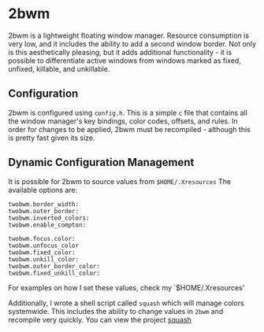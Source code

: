 # 2bwm

2bwm is a lightweight floating window manager. 
Resource consumption is very low, and it includes the ability to
add a second window border. Not only is this aesthetically pleasing, 
but it adds additional functionality - it is possible to
differentiate active windows from windows marked as fixed, unfixed,
killable, and unkillable. 

## Configuration

2bwm is configured using `config.h`. This is a simple `c` file
that contains all the window manager's key bindings, color codes,
offsets, and rules. In order for changes to be applied, 2bwm 
must be recompiled - although this is pretty fast given its size. 

## Dynamic Configuration Management

It is possible for 2bwm to source values from `$HOME/.Xresources`
The available options are:

```xdefaults
twobwm.border_width: 
twobwm.outer_border:
twobwm.inverted_colors:
twobwm.enable_compton:

twobwm.focus.color:
twobwm.unfocus_color
twobwm.fixed_color:
twobwm.unkill_color:
twobwm.outer_border_color:
twobwm.fixed_unkill_color:
```

For examples on how I set these values, check my `$HOME/.Xresources'

Additionally, I wrote a shell script called `squash` which will
manage colors systemwide. This includes the ability to change values
in `2bwm` and recompile very quickly. You can view the project 
[squash](https://github.com/JLErvin/squash)

